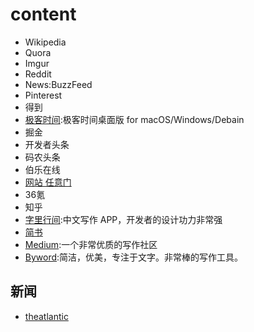 # content


* Wikipedia
* Quora
* Imgur
* Reddit
* News:BuzzFeed
* Pinterest
* 得到
* [极客时间](https://github.com/shawjia/geektime-desktop):极客时间桌面版 for macOS/Windows/Debain
* 掘金
* 开发者头条
* 码农头条
* 伯乐在线
* [网站 任意门](https://gate.ofo.moe/)
* 36氪
* 知乎
* [字里行间](https://zi.com/):中文写作 APP，开发者的设计功力非常强
* [简书](http://www.jianshu.com/)
* [Medium]():一个非常优质的写作社区
* [Byword](https://metaclassy.com/):简洁，优美，专注于文字。非常棒的写作工具。

## 新闻

* [theatlantic](https://www.theatlantic.com/world/)

